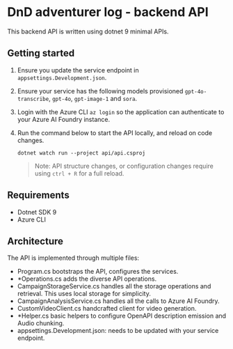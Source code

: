 # DnD adventurer log - backend API

This backend API is written using dotnet 9 minimal APIs.

## Getting started

1. Ensure you update the service endpoint in `appsettings.Development.json`.
1. Ensure your service has the following models provisioned `gpt-4o-transcribe`, `gpt-4o`, `gpt-image-1` and `sora`.
1. Login with the Azure CLI `az login` so the application can authenticate to your Azure AI Foundry instance.
1. Run the command below to start the API locally, and reload on code changes.

   ```shell
   dotnet watch run --project api/api.csproj
   ```

   > Note: API structure changes, or configuration changes require using `ctrl + R` for a full reload.

## Requirements

- Dotnet SDK 9
- Azure CLI

## Architecture

The API is implemented through multiple files:

- Program.cs bootstraps the API, configures the services.
- *Operations.cs adds the diverse API operations.
- CampaignStorageService.cs handles all the storage operations and retrieval. This uses local storage for simplicity.
- CampaignAnalysisService.cs handles all the calls to Azure AI Foundry.
- CustomVideoClient.cs handcrafted client for video generation.
- *Helper.cs basic helpers to configure OpenAPI description emission and Audio chunking.
- appsettings.Development.json: needs to be updated with your service endpoint.
